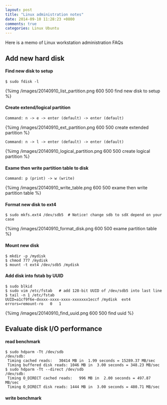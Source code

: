 ```yaml
---
layout: post
title: "Linux administration notes"
date: 2014-09-10 11:28:23 +0800
comments: true
categories: Linux Ubuntu
---
```


Here is a memo of Linux workstation administration FAQs

## Add new hard disk

#### Find new disk to setup
    $ sudo fdisk -l
{%img /images/20140910_list_partition.png 600 500 find new disk to setup %}

#### Create extend/logical partition
    Command: n -> e -> enter (default) -> enter (default)
{%img /images/20140910_ext_partition.png 600 500 create extended partition %}

    Command: n -> l -> enter (default) -> enter (default)
{%img /images/20140910_logical_partition.png 600 500 create logical partition %}

#### Exame then write partition table to disk
    Command: p (print) -> w (write)
{%img /images/20140910_write_table.png 600 500 exame then write partition table %}

#### Format new disk to ext4
    $ sudo mkfs.ext4 /dev/sdb5  # Notice! change sdb to sdX depend on your case
{%img /images/20140910_format_disk.png 600 500 exame partition table %}

#### Mount new disk
    $ mkdir -p /mydisk
    $ chmod 777 /mydisk
    $ mount -t ext4 /dev/sdb5 /mydisk

#### Add disk into fstab by UUID
    $ sudo blkid
    $ sudo vim /etc/fstab   # add 128-bit UUID of /dev/sdb5 into last line
    $ tail -n 1 /etc/fstab
    UUID=a1cf9f6e-dxxxx-xxxx-xxxx-xxxxxxx1eccf /mydisk  ext4    errors=remount-ro   0   1
{%img /images/20140910_find_uuid.png 600 500 find uuid %}

## Evaluate disk I/O performance
#### read benchmark
    $ sudo hdparm -Tt /dev/sdb
    /dev/sdb:
     Timing cached reads:   30414 MB in  1.99 seconds = 15289.37 MB/sec
     Timing buffered disk reads: 1046 MB in  3.00 seconds = 348.23 MB/sec
    $ sudo hdparm -Tt --direct /dev/sdb
    /dev/sdb:
     Timing O_DIRECT cached reads:   996 MB in  2.00 seconds = 497.87 MB/sec
     Timing O_DIRECT disk reads: 1444 MB in  3.00 seconds = 480.71 MB/sec
#### write benchmark
